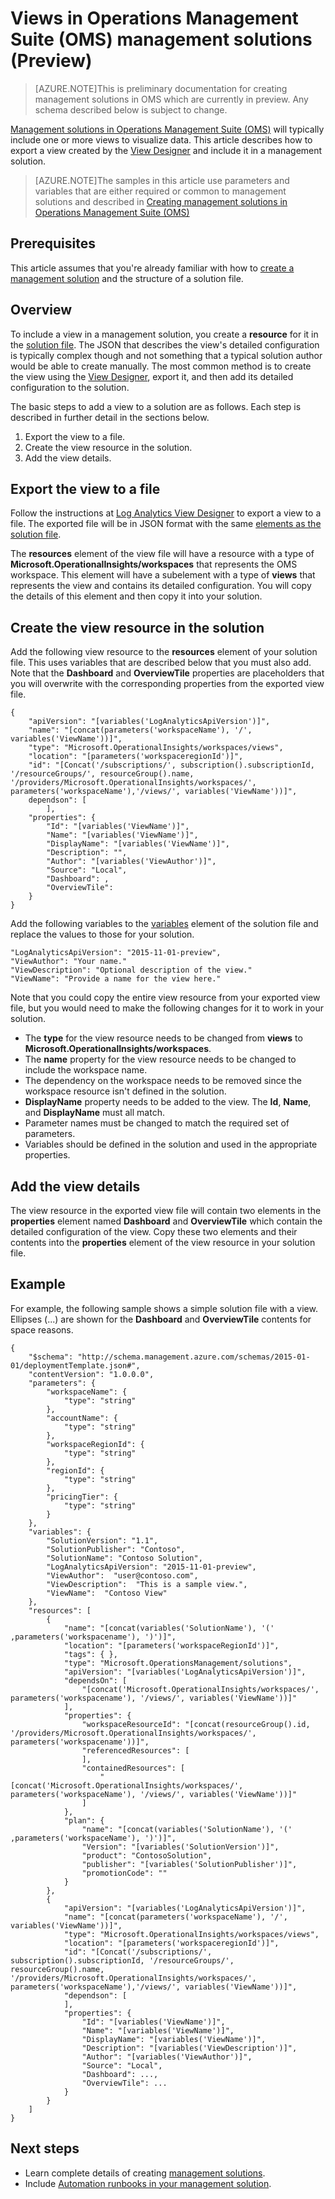 <properties
   pageTitle="Views in Operations Management Suite (OMS) management solutions | Microsoft Azure"
   description="Management solutions in Operations Management Suite (OMS) will typically include one or more views to visualize data.  This article describes how to export a view created by the View Designer and include it in a management solution. "
   services="operations-management-suite"
   documentationCenter=""
   authors="bwren"
   manager="jwhit"
   editor="tysonn" />
<tags
   ms.service="operations-management-suite"
   ms.devlang="na"
   ms.topic="article"
   ms.tgt_pltfrm="na"
   ms.workload="infrastructure-services"
   ms.date="10/17/2016"
   ms.author="bwren" />

# <a name="views-in-operations-management-suite-oms-management-solutions-preview"></a>Views in Operations Management Suite (OMS) management solutions (Preview)

>[AZURE.NOTE]This is preliminary documentation for creating management solutions in OMS which are currently in preview. Any schema described below is subject to change.    

[Management solutions in Operations Management Suite (OMS)](operations-management-suite-solutions.md) will typically include one or more views to visualize data.  This article describes how to export a view created by the [View Designer](../log-analytics/log-analytics-view-designer.md) and include it in a management solution.  

>[AZURE.NOTE]The samples in this article use parameters and variables that are either required or common to management solutions  and described in [Creating management solutions in Operations Management Suite (OMS)](operations-management-suite-solutions-creating.md) 


## <a name="prerequisites"></a>Prerequisites
This article assumes that you're already familiar with how to [create a management solution](operations-management-suite-solutions-creating.md) and the structure of a solution file.


## <a name="overview"></a>Overview

To include a view in a management solution, you create a **resource** for it in the [solution file](operations-management-suite-solutions-creating.md).  The JSON that describes the view's detailed configuration is typically complex though and not something that a typical solution author would be able to create manually.  The most common method is to create the view using the [View Designer](../log-analytics/log-analytics-view-designer.md), export it, and then add its detailed configuration to the solution. 

The basic steps to add a view to a solution are as follows.  Each step is described in further detail in the sections below.

1. Export the view to a file.
2. Create the view resource in the solution.
3. Add the view details.

## <a name="export-the-view-to-a-file"></a>Export the view to a file
Follow the instructions at [Log Analytics View Designer](../log-analytics/log-analytics-view-designer.md) to export a view to a file.  The exported file will be in JSON format with the same [elements as the solution file](operations-management-suite-solutions-creating.md#management-solution-files).  

The **resources** element of the view file will have a resource with a type of **Microsoft.OperationalInsights/workspaces** that represents the OMS workspace.  This element will have a subelement with a type of **views** that represents the view and contains its detailed configuration.  You will copy the details of this element and then copy it into your solution.


## <a name="create-the-view-resource-in-the-solution"></a>Create the view resource in the solution
Add the following view resource to the **resources** element of your solution file.  This uses variables that are described below that you must also add.  Note that the **Dashboard** and **OverviewTile** properties are placeholders that you will overwrite with the corresponding properties from the exported view file.
 
    {
        "apiVersion": "[variables('LogAnalyticsApiVersion')]",
        "name": "[concat(parameters('workspaceName'), '/', variables('ViewName'))]",
        "type": "Microsoft.OperationalInsights/workspaces/views",
        "location": "[parameters('workspaceregionId')]",
        "id": "[Concat('/subscriptions/', subscription().subscriptionId, '/resourceGroups/', resourceGroup().name, '/providers/Microsoft.OperationalInsights/workspaces/', parameters('workspaceName'),'/views/', variables('ViewName'))]",
        dependson": [
            ],
        "properties": {
            "Id": "[variables('ViewName')]",
            "Name": "[variables('ViewName')]",
            "DisplayName": "[variables('ViewName')]",
            "Description": "",
            "Author": "[variables('ViewAuthor')]",
            "Source": "Local",
            "Dashboard": ,
            "OverviewTile": 
        }
    }

Add the following variables to the [variables](operations-management-suite-solutions-creating.md#variables) element of the solution file and replace the values to those for your solution.

    "LogAnalyticsApiVersion": "2015-11-01-preview",
    "ViewAuthor": "Your name."
    "ViewDescription": "Optional description of the view."
    "ViewName": "Provide a name for the view here."


Note that you could copy the entire view resource from your exported view file, but you would need to make the following changes for it to work in your solution.  

- The **type** for the view resource needs to be changed from **views** to **Microsoft.OperationalInsights/workspaces**.
- The **name** property for the view resource needs to be changed to include the workspace name.
- The dependency on the workspace needs to be removed since the workspace resource isn't defined in the solution.
- **DisplayName** property needs to be added to the view.  The **Id**, **Name**, and **DisplayName** must all match.
- Parameter names must be changed to match the required set of parameters.
- Variables should be defined in the solution and used in the appropriate properties.

## <a name="add-the-view-details"></a>Add the view details
The view resource in the exported view file will contain two elements in the **properties** element named **Dashboard** and **OverviewTile** which contain the detailed configuration of the view.  Copy these two elements and their contents into the **properties** element of the view resource in your solution file. 

## <a name="example"></a>Example
For example, the following sample shows a simple solution file with a view.  Ellipses (...) are shown for the **Dashboard** and **OverviewTile** contents for space reasons.


    {
        "$schema": "http://schema.management.azure.com/schemas/2015-01-01/deploymentTemplate.json#",
        "contentVersion": "1.0.0.0",
        "parameters": {
            "workspaceName": {
                "type": "string"
            },
            "accountName": {
                "type": "string"
            },
            "workspaceRegionId": {
                "type": "string"
            },
            "regionId": {
                "type": "string"
            },
            "pricingTier": {
                "type": "string"
            }
        },
        "variables": {
            "SolutionVersion": "1.1",
            "SolutionPublisher": "Contoso",
            "SolutionName": "Contoso Solution",
            "LogAnalyticsApiVersion": "2015-11-01-preview",
            "ViewAuthor":  "user@contoso.com",
            "ViewDescription":  "This is a sample view.",
            "ViewName":  "Contoso View"
        },
        "resources": [
            {
                "name": "[concat(variables('SolutionName'), '(' ,parameters('workspacename'), ')')]",
                "location": "[parameters('workspaceRegionId')]",
                "tags": { },
                "type": "Microsoft.OperationsManagement/solutions",
                "apiVersion": "[variables('LogAnalyticsApiVersion')]",
                "dependsOn": [
                    "[concat('Microsoft.OperationalInsights/workspaces/', parameters('workspacename'), '/views/', variables('ViewName'))]"
                ],
                "properties": {
                    "workspaceResourceId": "[concat(resourceGroup().id, '/providers/Microsoft.OperationalInsights/workspaces/', parameters('workspacename'))]",
                    "referencedResources": [
                    ],
                    "containedResources": [
                        "[concat('Microsoft.OperationalInsights/workspaces/', parameters('workspaceName'), '/views/', variables('ViewName'))]"
                    ]
                },
                "plan": {
                    "name": "[concat(variables('SolutionName'), '(' ,parameters('workspaceName'), ')')]",
                    "Version": "[variables('SolutionVersion')]",
                    "product": "ContosoSolution",
                    "publisher": "[variables('SolutionPublisher')]",
                    "promotionCode": ""
                }
            },
            {
                "apiVersion": "[variables('LogAnalyticsApiVersion')]",
                "name": "[concat(parameters('workspaceName'), '/', variables('ViewName'))]",
                "type": "Microsoft.OperationalInsights/workspaces/views",
                "location": "[parameters('workspaceregionId')]",
                "id": "[Concat('/subscriptions/', subscription().subscriptionId, '/resourceGroups/', resourceGroup().name, '/providers/Microsoft.OperationalInsights/workspaces/', parameters('workspaceName'),'/views/', variables('ViewName'))]",
                "dependson": [
                ],
                "properties": {
                    "Id": "[variables('ViewName')]",
                    "Name": "[variables('ViewName')]",
                    "DisplayName": "[variables('ViewName')]",
                    "Description": "[variables('ViewDescription')]",
                    "Author": "[variables('ViewAuthor')]",
                    "Source": "Local",
                    "Dashboard": ...,
                    "OverviewTile": ...
                }
            }
        ]
    }




## <a name="next-steps"></a>Next steps

- Learn complete details of creating [management solutions](operations-management-suite-solutions-creating.md).
- Include [Automation runbooks in your management solution](operations-management-suite-solutions-resources-automation.md).